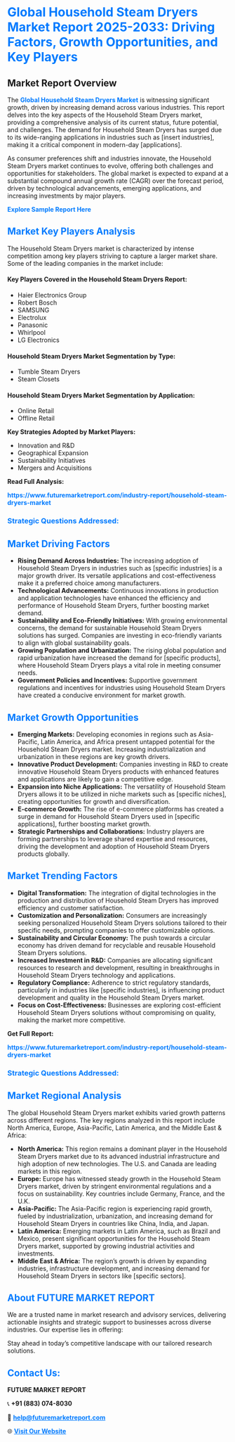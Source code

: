 <h1 style="color: #007BFF;">Global Household Steam Dryers Market Report 2025-2033: Driving Factors, Growth Opportunities, and Key Players</h1>

<section id="overview">
<h2>Market Report Overview</h2>
<p>The <a href="https://www.futuremarketreport.com/industry-report/household-steam-dryers-market" style="color: #007BFF; text-decoration: none;"><strong>Global Household Steam Dryers Market</strong></a> is witnessing significant growth, driven by increasing demand across various industries. This report delves into the key aspects of the Household Steam Dryers market, providing a comprehensive analysis of its current status, future potential, and challenges. The demand for Household Steam Dryers has surged due to its wide-ranging applications in industries such as [insert industries], making it a critical component in modern-day [applications].</p>
<p>As consumer preferences shift and industries innovate, the Household Steam Dryers market continues to evolve, offering both challenges and opportunities for stakeholders. The global market is expected to expand at a substantial compound annual growth rate (CAGR) over the forecast period, driven by technological advancements, emerging applications, and increasing investments by major players.</p>
</section>

<section id="overview">
<p><a href="https://www.futuremarketreport.com/request-sample/reportId=46713" style="color: #007BFF; text-decoration: none;"><strong>Explore Sample Report Here</strong></a></p>
</section>

<section id="key-players">
<h2 style="color: #007BFF;">Market Key Players Analysis</h2>
<p>The Household Steam Dryers market is characterized by intense competition among key players striving to capture a larger market share. Some of the leading companies in the market include:</p>
<h4>Key Players Covered in the Household Steam Dryers Report:</h4>
<ul><li>Haier Electronics Group</li><li>Robert Bosch</li><li>SAMSUNG</li><li>Electrolux</li><li>Panasonic</li><li>Whirlpool</li><li>LG Electronics</li></ul>
<h4>Household Steam Dryers Market Segmentation by Type:</h4>
<ul><li>Tumble Steam Dryers</li><li>Steam Closets</li></ul>

<h4>Household Steam Dryers Market Segmentation by Application:</h4>
<ul><li>Online Retail</li><li>Offline Retail</li></ul>
<p><strong>Key Strategies Adopted by Market Players:</strong></p>
<ul>
<li>Innovation and R&D</li>
<li>Geographical Expansion</li>
<li>Sustainability Initiatives</li>
<li>Mergers and Acquisitions</li>
</ul>
</section>

<section>
<p><strong>Read Full Analysis: </strong></p><a href="https://www.futuremarketreport.com/industry-report/household-steam-dryers-market" style="color: #007BFF; text-decoration: none;"><strong>https://www.futuremarketreport.com/industry-report/household-steam-dryers-market</strong></a>
<h3 style="color: #007BFF;">Strategic Questions Addressed:</h3>
</section>

<section id="driving-factors">
<h2 style="color: #007BFF;">Market Driving Factors</h2>
<ul>
<li><strong>Rising Demand Across Industries:</strong> The increasing adoption of Household Steam Dryers in industries such as [specific industries] is a major growth driver. Its versatile applications and cost-effectiveness make it a preferred choice among manufacturers.</li>
<li><strong>Technological Advancements:</strong> Continuous innovations in production and application technologies have enhanced the efficiency and performance of Household Steam Dryers, further boosting market demand.</li>
<li><strong>Sustainability and Eco-Friendly Initiatives:</strong> With growing environmental concerns, the demand for sustainable Household Steam Dryers solutions has surged. Companies are investing in eco-friendly variants to align with global sustainability goals.</li>
<li><strong>Growing Population and Urbanization:</strong> The rising global population and rapid urbanization have increased the demand for [specific products], where Household Steam Dryers plays a vital role in meeting consumer needs.</li>
<li><strong>Government Policies and Incentives:</strong> Supportive government regulations and incentives for industries using Household Steam Dryers have created a conducive environment for market growth.</li>
</ul>
</section>

<section id="growth-opportunities">
<h2 style="color: #007BFF;">Market Growth Opportunities</h2>
<ul>
<li><strong>Emerging Markets:</strong> Developing economies in regions such as Asia-Pacific, Latin America, and Africa present untapped potential for the Household Steam Dryers market. Increasing industrialization and urbanization in these regions are key growth drivers.</li>
<li><strong>Innovative Product Development:</strong> Companies investing in R&D to create innovative Household Steam Dryers products with enhanced features and applications are likely to gain a competitive edge.</li>
<li><strong>Expansion into Niche Applications:</strong> The versatility of Household Steam Dryers allows it to be utilized in niche markets such as [specific niches], creating opportunities for growth and diversification.</li>
<li><strong>E-commerce Growth:</strong> The rise of e-commerce platforms has created a surge in demand for Household Steam Dryers used in [specific applications], further boosting market growth.</li>
<li><strong>Strategic Partnerships and Collaborations:</strong> Industry players are forming partnerships to leverage shared expertise and resources, driving the development and adoption of Household Steam Dryers products globally.</li>
</ul>
</section>

<section id="trending-factors">
<h2 style="color: #007BFF;">Market Trending Factors</h2>
<ul>
<li><strong>Digital Transformation:</strong> The integration of digital technologies in the production and distribution of Household Steam Dryers has improved efficiency and customer satisfaction.</li>
<li><strong>Customization and Personalization:</strong> Consumers are increasingly seeking personalized Household Steam Dryers solutions tailored to their specific needs, prompting companies to offer customizable options.</li>
<li><strong>Sustainability and Circular Economy:</strong> The push towards a circular economy has driven demand for recyclable and reusable Household Steam Dryers solutions.</li>
<li><strong>Increased Investment in R&D:</strong> Companies are allocating significant resources to research and development, resulting in breakthroughs in Household Steam Dryers technology and applications.</li>
<li><strong>Regulatory Compliance:</strong> Adherence to strict regulatory standards, particularly in industries like [specific industries], is influencing product development and quality in the Household Steam Dryers market.</li>
<li><strong>Focus on Cost-Effectiveness:</strong> Businesses are exploring cost-efficient Household Steam Dryers solutions without compromising on quality, making the market more competitive.</li>
</ul>
</section>

<section>
<p><strong>Get Full Report: </strong></p><a href="https://www.futuremarketreport.com/industry-report/household-steam-dryers-market" style="color: #007BFF; text-decoration: none;"><strong>https://www.futuremarketreport.com/industry-report/household-steam-dryers-market</strong></a>
<h3 style="color: #007BFF;">Strategic Questions Addressed:</h3>
</section>


<section id="regional-analysis">
<h2 style="color: #007BFF;">Market Regional Analysis</h2>
<p>The global Household Steam Dryers market exhibits varied growth patterns across different regions. The key regions analyzed in this report include North America, Europe, Asia-Pacific, Latin America, and the Middle East & Africa:</p>
<ul>
<li><strong>North America:</strong> This region remains a dominant player in the Household Steam Dryers market due to its advanced industrial infrastructure and high adoption of new technologies. The U.S. and Canada are leading markets in this region.</li>
<li><strong>Europe:</strong> Europe has witnessed steady growth in the Household Steam Dryers market, driven by stringent environmental regulations and a focus on sustainability. Key countries include Germany, France, and the U.K.</li>
<li><strong>Asia-Pacific:</strong> The Asia-Pacific region is experiencing rapid growth, fueled by industrialization, urbanization, and increasing demand for Household Steam Dryers in countries like China, India, and Japan.</li>
<li><strong>Latin America:</strong> Emerging markets in Latin America, such as Brazil and Mexico, present significant opportunities for the Household Steam Dryers market, supported by growing industrial activities and investments.</li>
<li><strong>Middle East & Africa:</strong> The region’s growth is driven by expanding industries, infrastructure development, and increasing demand for Household Steam Dryers in sectors like [specific sectors].</li>
</ul>
</section>

<footer>
<h2 style="color: #007BFF;">About FUTURE MARKET REPORT</h2>
<p>We are a trusted name in market research and advisory services, delivering actionable insights and strategic support to businesses across diverse industries. Our expertise lies in offering:</p>

<p>Stay ahead in today’s competitive landscape with our tailored research solutions.</p>

<h2 style="color: #007BFF;">Contact Us:</h2>
<p><strong>FUTURE MARKET REPORT</strong></p>
<p>📞 <strong>+91 (883) 074-8030</strong></p>
<p>📧 <strong><a href="mailto:help@futuremarketreport.com" style="color: #007BFF;">help@futuremarketreport.com</a></strong></p>
<p>🌐 <strong><a href="https://www.futuremarketreport.com/" style="color: #007BFF;">Visit Our Website</a></strong></p>
</footer>
